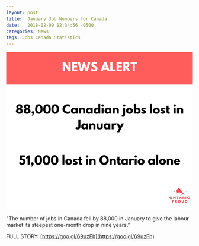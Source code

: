 ```yaml
---
layout: post
title:  January Job Numbers for Canada
date:   2018-02-09 12:34:56 -0500
categories: News
tags: Jobs Canada Statistics
---
```


![IMAGE](/images/Canada-Jobless.png)

"The number of jobs in Canada fell by 88,000 in January to give the labour market its steepest one-month drop in nine years."

FULL STORY: [https://goo.gl/69uzFh](https://goo.gl/69uzFh)
